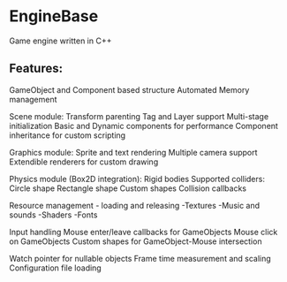 EngineBase
==========

Game engine written in C++

Features:
--------

GameObject and Component based structure
Automated Memory management

Scene module:
	Transform parenting
	Tag and Layer support
	Multi-stage initialization
	Basic and Dynamic components for performance
	Component inheritance for custom scripting
	
Graphics module:
	Sprite and text rendering
	Multiple camera support
	Extendible renderers for custom drawing

Physics module (Box2D integration):
	Rigid bodies
	Supported colliders:
		Circle shape
		Rectangle shape
		Custom shapes
	Collision callbacks

Resource management - loading and releasing
	-Textures
	-Music and sounds
	-Shaders
	-Fonts
	
Input handling
	Mouse enter/leave callbacks for GameObjects
	Mouse click on GameObjects
	Custom shapes for GameObject-Mouse intersection

Watch pointer for nullable objects
Frame time measurement and scaling
Configuration file loading